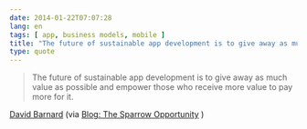 ```yaml
---
date: 2014-01-22T07:07:28
lang: en
tags: [ app, business models, mobile ]
title: "The future of sustainable app development is to give away as much"
type: quote
---
```


> The future of sustainable app development is to give away as much
> value as possible and empower those who receive more value to pay more
> for it.

[David Barnard](http://davidbarnard.com) (via [Blog: The Sparrow
Opportunity](http://davidbarnard.com/post/58970916992/the-sparrow-opportunity)
)

